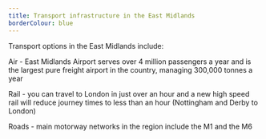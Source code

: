 ```yaml
---
title: Transport infrastructure in the East Midlands
borderColour: blue
---
```

Transport options in the East Midlands include: 


Air - East Midlands Airport serves over 4 million passengers a year and is the largest pure freight airport in the country, managing 300,000 tonnes a year


Rail - you can travel to London in just over an hour and a new high speed rail will reduce journey times to less than an hour (Nottingham and Derby to London)


Roads - main motorway networks in the region include the M1 and the M6